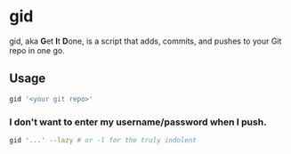 # gid

gid, aka **G**et **I**t **D**one, is a script that adds, commits, and pushes to your Git repo in one go.

## Usage

```bash
gid '<your git repo>'
```

### I don't want to enter my username/password when I push.

```bash
gid '...' --lazy # or -l for the truly indolent
```
